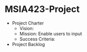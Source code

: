 # MSIA423-Project

 - Project Charter
	 - Vision:
	 - Mission: Enable users to input 
	 - Success Criteria:
 - Project Backlog

<!--stackedit_data:
eyJoaXN0b3J5IjpbMTM5ODg1NjM3Nyw5NzgwOTY0ODJdfQ==
-->